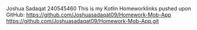 Joshua Sadaqat
240545460
This is my Kotlin Homeworklinks pushed upon GitHub:
https://github.com/Joshuasadaqat09/Homework-Mob-App
https://github.com/Joshuasadaqat09/Homework-Mob-App.git

